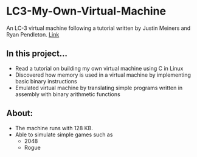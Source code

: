 # LC3-My-Own-Virtual-Machine
An LC-3 virtual machine following a tutorial written by Justin Meiners and Ryan Pendleton. [Link](https://www.jmeiners.com/lc3-vm/)

## In this project...
- Read a tutorial on building my own virtual machine using C in Linux
- Discovered how memory is used in a virtual machine by implementing basic binary instructions
- Emulated virtual machine by translating simple programs written in assembly with binary arithmetic functions

## About:
- The machine runs with 128 KB.
- Able to simulate simple games such as
  - 2048
  - Rogue
